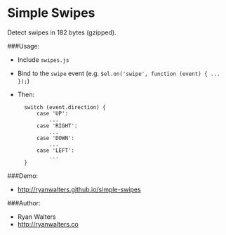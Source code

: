 # Simple Swipes

Detect swipes in 182 bytes (gzipped).

###Usage:

- Include `swipes.js`
- Bind to the `swipe` event (e.g. `$el.on('swipe', function (event) { ... });`)
- Then:

        switch (event.direction) {
            case 'UP':
                ...
            case 'RIGHT':
                ...
            case 'DOWN':
                ...
            case 'LEFT':
                ...
        }

###Demo:

- http://ryanwalters.github.io/simple-swipes

###Author:

- Ryan Walters
- http://ryanwalters.co